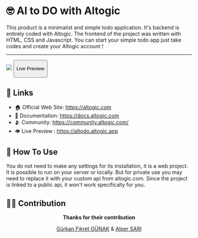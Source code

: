 # 🤓 Al to DO with Altogic
<p>
This product is a minimalist and simple todo application. It's backend is entirely coded with Altogic. The frontend of the project was written with HTML, CSS and Javascript. You can start your simple todo app just take codes and create your Altogic account !</p>

<hr>

<a href="https://altodo.altogic.app"><img src="https://i.hizliresim.com/ct1lmj4.png"></a>
<a href="https://altodo.altogic.app"><button><p align="center">Live Preview</p></button></a>
<br>

## 🔗 Links
* 🏠 Official Web Site: https://altogic.com
* 📜 Documentation: https://docs.altogic.com
* 🫂 Community: https://community.altogic.com/
* 👁️ Live Preview : https://altodo.altogic.app


## 🤔 How To Use
You do not need to make any settings for its installation, it is a web project. It is possible to run on your server or locally. But for private use you may need to replace it with your custom api from altogic.com. Since the project is linked to a public api, it won't work specifically for you.


## 💪🏻 Contribution 
<b> <p align="center">Thanks for their contribution</p></b>
<p align="center"> <a href="https://github.com/gurkanfikretgunak"> Gürkan Fikret GÜNAK</a> & <a href="https://github.com/alper-sari">Alper SARI</a> </p> 

 
